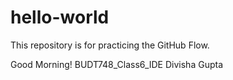 # hello-world
This repository is for practicing the GitHub Flow.


Good Morning!
BUDT748_Class6_IDE
Divisha Gupta
